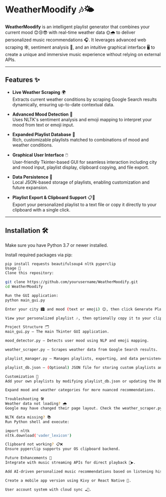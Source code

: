 # WeatherMoodify 🎶🌤️

**WeatherMoodify** is an intelligent playlist generator that combines your current mood 😊😢😎 with real-time weather data 🌞🌧️ to deliver personalized music recommendations 🎧. It leverages advanced web scraping 🕸️, sentiment analysis 🧠, and an intuitive graphical interface 🖥️ to create a unique and immersive music experience without relying on external APIs.

---

## Features ✨

- **Live Weather Scraping** 🌍  
  Extracts current weather conditions by scraping Google Search results dynamically, ensuring up-to-date contextual data.

- **Advanced Mood Detection** 🤖  
  Uses NLTK's sentiment analysis and emoji mapping to interpret your mood from text or emoji input.

- **Expanded Playlist Database** 🎼  
  Rich, customizable playlists matched to combinations of mood and weather conditions.

- **Graphical User Interface** 🖱️  
  User-friendly Tkinter-based GUI for seamless interaction including city and mood input, playlist display, clipboard copying, and file export.

- **Data Persistence** 💾  
  Local JSON-based storage of playlists, enabling customization and future expansion.

- **Playlist Export & Clipboard Support** 📋📁  
  Export your personalized playlist to a text file or copy it directly to your clipboard with a single click.

---

## Installation 🛠️

Make sure you have Python 3.7 or newer installed.

Install required packages via pip:

```bash
pip install requests beautifulsoup4 nltk pyperclip
Usage 🚀
Clone this repository:

git clone https://github.com/yourusername/WeatherMoodify.git
cd WeatherMoodify

Run the GUI application:
python main_gui.py

Enter your city 🏙️ and mood (text or emoji) 😊, then click Generate Playlist.

View your personalized playlist 🎶, then optionally copy it to your clipboard 📋 or export it as a file 📂.

Project Structure 🗂️
main_gui.py — The main Tkinter GUI application.

mood_detector.py — Detects user mood using NLP and emoji mapping.

weather_scraper.py — Scrapes weather data from Google Search results.

playlist_manager.py — Manages playlists, exporting, and data persistence.

playlist_db.json — (Optional) JSON file for storing custom playlists and preferences.

Customization 🎨
Add your own playlists by modifying playlist_db.json or updating the DEFAULT_PLAYLISTS in playlist_manager.py.

Expand mood and weather categories for more nuanced recommendations.

Troubleshooting 🛠️
Weather data not loading? 🌧️
Google may have changed their page layout. Check the weather_scraper.py logic or fallback to cached data.

NLTK data missing? 📚
Run Python shell and execute:

import nltk
nltk.download('vader_lexicon')

Clipboard not working? 📋❌
Ensure pyperclip supports your OS clipboard backend.

Future Enhancements 🚧
Integrate with music streaming APIs for direct playback 🎵▶️.

Add AI-driven personalized music recommendations based on listening history 🤖🎧.

Create a mobile app version using Kivy or React Native 📱.

User account system with cloud sync ☁️🔄.

